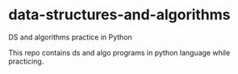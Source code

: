# data-structures-and-algorithms
DS and algorithms practice in Python

This repo contains ds and algo programs in python language while practicing.

